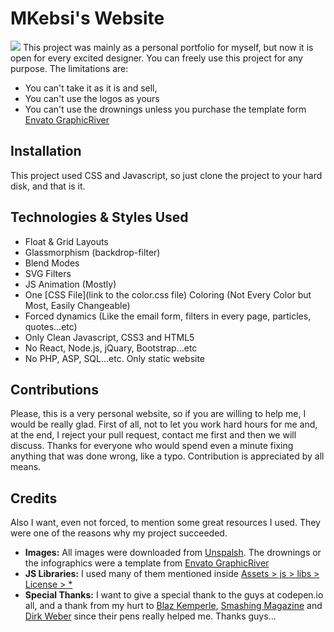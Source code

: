 # MKebsi's Website
![](https://github.com/MrKebsi/MrKebsi.github.io/blob/main/cover1.jpg) 
This project was mainly as a personal portfolio for myself, but now it is open for every excited designer. You can freely use this project for any purpose. The limitations are:
- You can't take it as it is and sell,
- You can't use the logos as yours
- You can't use the drownings unless you purchase the template form [Envato GraphicRiver](https://graphicriver.net/item/collection-of-landing-page-templates/23961594)

## Installation
This project used CSS and Javascript, so just clone the project to your hard disk, and that is it.

## Technologies & Styles Used
- Float & Grid Layouts
- Glassmorphism (backdrop-filter)
- Blend Modes
- SVG Filters
- JS Animation (Mostly)
- One [CSS File](link to the color.css file) Coloring (Not Every Color but Most, Easily Changeable)
- Forced dynamics (Like the email form, filters in every page, particles, quotes...etc)
- Only Clean Javascript, CSS3 and HTML5
- No React, Node.js, jQuary, Bootstrap...etc
- No PHP, ASP, SQL...etc. Only static website

## Contributions
Please, this is a very personal website, so if you are willing to help me, I would be really glad. First of all, not to let you work hard hours for me and, at the end, I reject your pull request, contact me first and then we will discuss. Thanks for everyone who would spend even a minute fixing anything that was done wrong, like a typo. Contribution is appreciated by all means.
<br>
## Credits 
Also I want, even not forced, to mention some great resources I used. They were one of the reasons why my project succeeded. 
- **Images:** All images were downloaded from [Unspalsh](https://unsplash.com). The drownings or the infographics were a template from [Envato GraphicRiver](https://graphicriver.net)
- **JS Libraries:** I used many of them mentioned inside [Assets > js > libs > License > *](somelink)
-  **Special Thanks:** I want to give a special thank to the guys at codepen.io all, and a thank from my hurt to [Blaz Kemperle](https://codepen.io/blazicke), [Smashing Magazine](https://codepen.io/smashingmag) and [Dirk Weber](https://codepen.io/DirkWeber) since their pens really helped me. Thanks guys...
